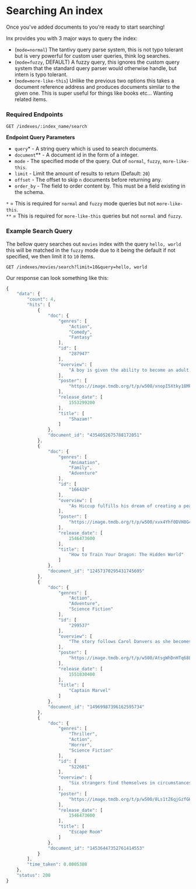 # Searching An index
Once you've added documents to you're ready to start
searching!

lnx provides you with 3 major ways to query the index:
- (`mode=normal`) The tantivy query parse system, this is not typo tolerant
but is very powerful for custom user queries, think log searches.
- (`mode=fuzzy`, DEFAULT) A fuzzy query, this ignores the custom query 
system that the standard query parser would otherwise handle,
but intern is typo tolerant.
- (`mode=more-like-this`) Unlike the previous two options this takes a document
reference address and produces documents similar to the given one.
This is super useful for things like books etc... Wanting related items.

### Required Endpoints
```
GET /indexes/:index_name/search
```

**Endpoint Query Parameters**
- `query`* - A string query which is used to search documents.
- `document`** - A document id in the form of a integer.
- `mode` - The specified mode of the query. Out of `normal`, `fuzzy`, `more-like-this`.
- `limit` - Limit the amount of results to return (Default: `20`)
- `offset` - The offset to skip `n` documents before returning any. 
- `order_by` - The field to order content by. This must be a field existing in 
the schema.

`*` = This is required for `normal` and `fuzzy` mode queries but not `more-like-this`.</br>
`**` = This is required for `more-like-this` queries but not `normal` and `fuzzy`.

### Example Search Query
The bellow query searches out `movies` index with the query `hello, world`
this will be matched in the `fuzzy` mode due to it being the default if not
specified, we then limit it to `10` items.
```
GET /indexes/movies/search?limit=10&query=hello, world
```

Our response can look something like this:
```js
{
    "data": {
        "count": 4,
        "hits": [
            {
                "doc": {
                    "genres": [
                        "Action",
                        "Comedy",
                        "Fantasy"
                    ],
                    "id": [
                        "287947"
                    ],
                    "overview": [
                        "A boy is given the ability to become an adult superhero in times of need with a single magic word."
                    ],
                    "poster": [
                        "https://image.tmdb.org/t/p/w500/xnopI5Xtky18MPhK40cZAGAOVeV.jpg"
                    ],
                    "release_date": [
                        1553299200
                    ],
                    "title": [
                        "Shazam!"
                    ]
                },
                "document_id": "4354052675788172051"
            },
            {
                "doc": {
                    "genres": [
                        "Animation",
                        "Family",
                        "Adventure"
                    ],
                    "id": [
                        "166428"
                    ],
                    "overview": [
                        "As Hiccup fulfills his dream of creating a peaceful dragon utopia, Toothless’ discovery of an untamed, elusive mate draws the Night Fury away. When danger mounts at home and Hiccup’s reign as village chief is tested, both dragon and rider must make impossible decisions to save their kind."
                    ],
                    "poster": [
                        "https://image.tmdb.org/t/p/w500/xvx4Yhf0DVH8G4LzNISpMfFBDy2.jpg"
                    ],
                    "release_date": [
                        1546473600
                    ],
                    "title": [
                        "How to Train Your Dragon: The Hidden World"
                    ]
                },
                "document_id": "12457370295431745695"
            },
            {
                "doc": {
                    "genres": [
                        "Action",
                        "Adventure",
                        "Science Fiction"
                    ],
                    "id": [
                        "299537"
                    ],
                    "overview": [
                        "The story follows Carol Danvers as she becomes one of the universe’s most powerful heroes when Earth is caught in the middle of a galactic war between two alien races. Set in the 1990s, Captain Marvel is an all-new adventure from a previously unseen period in the history of the Marvel Cinematic Universe."
                    ],
                    "poster": [
                        "https://image.tmdb.org/t/p/w500/AtsgWhDnHTq68L0lLsUrCnM7TjG.jpg"
                    ],
                    "release_date": [
                        1551830400
                    ],
                    "title": [
                        "Captain Marvel"
                    ]
                },
                "document_id": "14969987396162595734"
            },
            {
                "doc": {
                    "genres": [
                        "Thriller",
                        "Action",
                        "Horror",
                        "Science Fiction"
                    ],
                    "id": [
                        "522681"
                    ],
                    "overview": [
                        "Six strangers find themselves in circumstances beyond their control, and must use their wits to survive."
                    ],
                    "poster": [
                        "https://image.tmdb.org/t/p/w500/8Ls1tZ6qjGzfGHjBB7ihOnf7f0b.jpg"
                    ],
                    "release_date": [
                        1546473600
                    ],
                    "title": [
                        "Escape Room"
                    ]
                },
                "document_id": "14536447352761414553"
            }
        ],
        "time_taken": 0.0005308
    },
    "status": 200
}
```